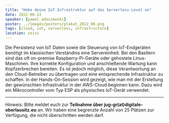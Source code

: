 ```yaml
---
title: "Hebe deine IoT-Infrastruktur auf das Serverless-Level an"
date: 2022-06-22
speaker: [pawel_adaszewski]
poster: ../images/posters/plakat_2022_06.png
tags: [cloud, iot, serverless, infrastructure]
location: zeiss
---
```


Die Persistenz von IoT Daten sowie die Steuerung von IoT-Endgeräten benötigt im klassischen Verständnis eine
Servereinheit. Bei den Bastlern sind das oft on-premise Raspberry-Pi-Geräte oder gehostete Linux-Maschinen. Ihre
korrekte Konfiguration und anschließende Wartung kann Kopfzerbrechen bereiten. Es ist jedoch möglich, diese
Verantwortung an den Cloud-Betreiber zu übertragen und eine entsprechende Infrastruktur zu schaffen. In der
Hands-On-Session wird gezeigt, wie man mit der Erstellung der gewünschten Infrastruktur in der AWS-Cloud beginnen kann.
Dazu wird ein Mikrocontroller vom Typ ESP als physisches IoT-Gerät verwendet.

---

Hinweis: Bitte meldet euch zur **Teilnahme über jug-gr(at)digitale-oberlausitz.eu** an. Wir haben eine begrenzte Anzahl
von 25 Plätzen zur Verfügung, die nicht überschritten werden darf.
